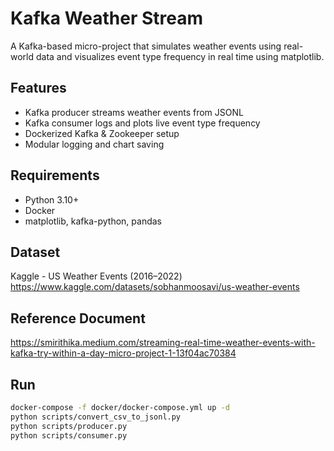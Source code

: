 # Kafka Weather Stream

A Kafka-based micro-project that simulates weather events using real-world data and visualizes event type frequency in real time using matplotlib.

## Features
- Kafka producer streams weather events from JSONL
- Kafka consumer logs and plots live event type frequency
- Dockerized Kafka & Zookeeper setup
- Modular logging and chart saving

## Requirements
- Python 3.10+
- Docker
- matplotlib, kafka-python, pandas

## Dataset 
Kaggle - US Weather Events (2016–2022)
https://www.kaggle.com/datasets/sobhanmoosavi/us-weather-events

## Reference Document
https://smirithika.medium.com/streaming-real-time-weather-events-with-kafka-try-within-a-day-micro-project-1-13f04ac70384

## Run
```bash
docker-compose -f docker/docker-compose.yml up -d
python scripts/convert_csv_to_jsonl.py
python scripts/producer.py
python scripts/consumer.py